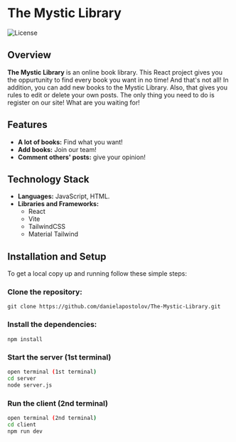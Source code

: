 # The Mystic Library
 
![License](https://img.shields.io/badge/license-MIT-blue.svg)
 
## Overview
 
**The Mystic Library** is an online book library. This React project gives you the oppurtunity to find every book you want in no time! 
And that's not all! In addition, you can add new books to the Mystic Library. Also, that gives you rules to edit or delete your own posts. The only thing you need to do is register on our site! What are you waiting for!
 
## Features
 
- **A lot of books:** Find what you want!
- **Add books:** Join our team!
- **Comment others' posts:**  give your opinion!
 
## Technology Stack
- **Languages:** JavaScript, HTML.
- **Libraries and Frameworks:**
    -   React
    -   Vite
    -   TailwindCSS
    -   Material Tailwind
 
## Installation and Setup
 
To get a local copy up and running follow these simple steps:
 
### **Clone the repository:**
 
    git clone https://github.com/danielapostolov/The-Mystic-Library.git
 
### **Install the dependencies:**
 
    npm install
 
### Start the server (1st terminal)

```sh
open terminal (1st terminal)
cd server
node server.js
```

### Run the client (2nd terminal)

```sh
open terminal (2nd terminal)
cd client
npm run dev
```
